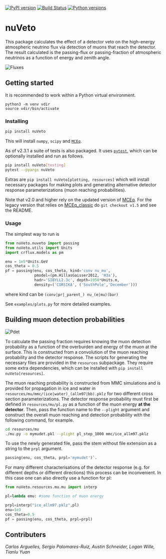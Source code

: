 [![PyPI version](https://img.shields.io/pypi/v/nuveto)](https://pypi.org/project/nuveto) [![Build Status](https://github.com/tianluyuan/nuVeto/actions/workflows/build_and_test.yml/badge.svg)](https://github.com/tianluyuan/nuVeto/actions) [![Python versions](https://img.shields.io/pypi/pyversions/nuveto)](https://pypi.org/project/nuveto)

# nuVeto

This package calculates the effect of a detector veto on the high-energy atmospheric neutrino flux via detection of muons that reach the detector. The result calculated is the passing-flux or passing-fraction of atmospheric neutrinos as a function of energy and zenith angle.

![Fluxes](/paper/figs_for_readme/fluxes_100.png?raw=true)

## Getting started
It is recommended to work within a Python virtual environment.

```
python3 -m venv vdir
source vdir/bin/activate
```

### Installing

```bash
pip install nuVeto
```

This will install `numpy`, `scipy` and [`MCEq`](https://github.com/afedynitch/MCEq).

As of v2.3.1 a suite of tests is also packaged. It uses [`pytest`](https://docs.pytest.org/en/stable/), which can be optionally installed and run as follows.

```bash
pip install nuVeto[testing]
pytest --pyargs nuVeto
```

Extras are `pip install nuVeto[plotting, resources]` which will install necessary packages for making plots and generating alternative detector response parameterizations (muon reaching probabilities).

Note that v2.0 and higher rely on the updated version of [MCEq](https://github.com/afedynitch/MCEq). For the legacy version that relies on [MCEq_classic](https://github.com/afedynitch/MCEq_classic) do `git checkout v1.5` and see the README.

### Usage

The simplest way to run is

```python
from nuVeto.nuveto import passing
from nuVeto.utils import Units
import crflux.models as pm

enu = 1e5*Units.GeV
cos_theta = 0.5
pf = passing(enu, cos_theta, kind='conv nu_mu',
             pmodel=(pm.HillasGaisser2012, 'H3a'),
             hadr='SIBYLL2.3c', depth=1950*Units.m,
             density=('CORSIKA', ('SouthPole','December')))
```
where kind can be `(conv|pr|_parent_) nu_(e|mu)(bar)`

See `examples/plots.py` for more detailed examples.

## Building muon detection probabilities

![Pdet](/paper/figs_for_readme/prpl_step1000.png?raw=true)

To calculate the passing fraction requires knowing the muon detection probability as a function of the overburden and energy of the muon at the surface. This is constructed from a convolution of the muon reaching probability and the detector response. The scripts for generating the necessary files are provided in the `resources` subpackage. They require some extra dependencies, which can be installed with `pip install nuVeto[resources]`.

The muon reaching probability is constructed from MMC simulations and is provided for propagation in ice and water in `resources/mu/mmc/(ice|water)_(allm97|bb).pklz` for two different cross section parameterizations. The detector response probability must first be defined in `resources/mu/pl.py` as a function of the muon energy **at the detector**. Then, pass the function name to the `--plight` argument and construct the overall muon reaching and detection probability with the following command, for example.

```bash
cd resources/mu
./mu.py -o mymudet.pkl --plight pl_step_1000 mmc/ice_allm97.pklz
```

To use the newly generated file, pass the stem without file extension as a string to the `prpl` argument.
```python
passing(enu, cos_theta, prpl='mymudet')`.
```

For many different characterisations of the detector response (e.g. for different depths or different directions) this process can be inconvenient. In this case one can also directly use a function for pl:
```python
from nuVeto.resources.mu.mu import interp

pl=lambda emu: #some function of muon energy

prpl=interp("ice_allm97.pklz",pl)
enu=1e3
cos_theta=0.5
pf = passing(enu, cos_theta, prpl=prpl)
```

## Contributers
_Carlos Arguelles, Sergio Palomares-Ruiz, Austin Schneider, Logan Wille, Tianlu Yuan_
